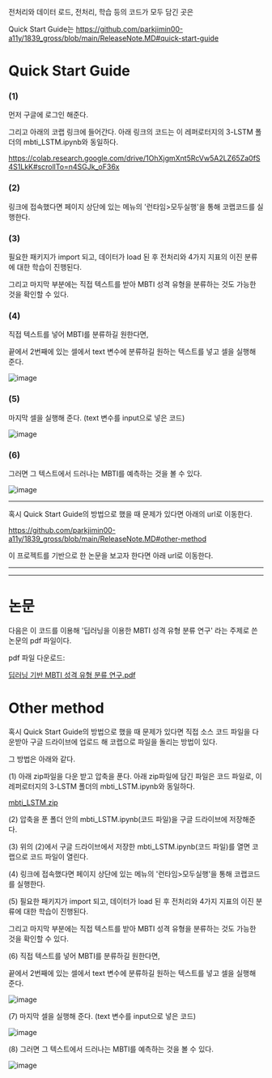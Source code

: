 전처리와 데이터 로드, 전처리, 학습 등의 코드가 모두 담긴 곳은 

Quick Start Guide는 https://github.com/parkjimin00-a11y/1839_gross/blob/main/ReleaseNote.MD#quick-start-guide

# Quick Start Guide


### (1) 
먼저 구글에 로그인 해준다. 

그리고 아래의 코랩 링크에 들어간다. 아래 링크의 코드는 이 레퍼로터지의 3-LSTM 폴더의 mbti_LSTM.ipynb와 동일하다.

https://colab.research.google.com/drive/1OhXjgmXnt5RcVw5A2LZ65Za0fS4S1LkK#scrollTo=n4SGJk_oF36x

### (2)
링크에 접속했다면 페이지 상단에 있는 메뉴의 '런타임>모두실행'을 통해 코랩코드를 실행한다.

### (3) 
필요한 패키지가 import 되고, 데이터가 load 된 후 전처리와 4가지 지표의 이진 분류에 대한 학습이 진행된다.

그리고 마지막 부분에는 직접 텍스트를 받아 MBTI 성격 유형을 분류하는 것도 가능한 것을 확인할 수 있다.

### (4) 
직접 텍스트를 넣어 MBTI를 분류하길 원한다면, 
   
   끝에서 2번째에 있는 셀에서 text 변수에 분류하길 원하는 텍스트를 넣고 셀을 실행해 준다.

![image](https://user-images.githubusercontent.com/90343909/172704181-3031e1ff-9f8c-448c-a495-b387a6637988.png)



### (5) 
마지막 셀을 실행해 준다. (text 변수를 input으로 넣은 코드)

![image](https://user-images.githubusercontent.com/90343909/172704350-206fb1eb-4085-4ea4-9362-cd85fb9990a1.png)




### (6) 
그러면 그 텍스트에서 드러나는 MBTI를 예측하는 것을 볼 수 있다.

![image](https://user-images.githubusercontent.com/90343909/172704489-aca5aa55-ef04-4af2-8a26-9d44e87fc1d7.png)

----------------
혹시 Quick Start Guide의 방법으로 했을 때 문제가 있다면 아래의 url로 이동한다. 

https://github.com/parkjimin00-a11y/1839_gross/blob/main/ReleaseNote.MD#other-method

이 프로젝트를 기반으로 한 논문을 보고자 한다면 아래 url로 이동한다.


------------------------------------------------------------------------------------------------------------------

---------------------------------------------------------------------------------------------------------------


# 논문

다음은 이 코드를 이용해 '딥러닝을 이용한 MBTI 성격 유형 분류 연구' 라는 주제로 쓴 논문의 pdf 파일이다.


pdf 파일 다운로드:

[딥러닝 기반 MBTI 성격 유형 분류 연구.pdf](https://github.com/parkjimin00-a11y/1839_gross/files/8864661/MBTI.pdf)


# Other method

혹시 Quick Start Guide의 방법으로 했을 때 문제가 있다면 직접 소스 코드 파일을 다운받아 구글 드라이브에 업로드 해 코랩으로 파일을 돌리는 방법이 있다.

그 방법은 아래와 같다.

(1) 아래 zip파일을 다운 받고 압축을 푼다. 아래 zip파일에 담긴 파일은 코드 파일로, 이 레퍼로터지의 3-LSTM 폴더의 mbti_LSTM.ipynb와 동일하다.

[mbti_LSTM.zip](https://github.com/parkjimin00-a11y/1839_gross/files/8864295/mbti_LSTM.zip)

(2) 압축을 푼 폴더 안의 mbti_LSTM.ipynb(코드 파일)을 구글 드라이브에 저장해준다.

(3) 위의 (2)에서 구글 드라이브에서 저장한 mbti_LSTM.ipynb(코드 파일)를 열면 코랩으로 코드 파일이 열린다.

(4) 링크에 접속했다면 페이지 상단에 있는 메뉴의 '런타임>모두실행'을 통해 코랩코드를 실행한다.

(5) 필요한 패키지가 import 되고, 데이터가 load 된 후 전처리와 4가지 지표의 이진 분류에 대한 학습이 진행된다.

그리고 마지막 부분에는 직접 텍스트를 받아 MBTI 성격 유형을 분류하는 것도 가능한 것을 확인할 수 있다.

(6) 직접 텍스트를 넣어 MBTI를 분류하길 원한다면, 
   
   끝에서 2번째에 있는 셀에서 text 변수에 분류하길 원하는 텍스트를 넣고 셀을 실행해 준다.

![image](https://user-images.githubusercontent.com/90343909/172704181-3031e1ff-9f8c-448c-a495-b387a6637988.png)



(7) 마지막 셀을 실행해 준다. (text 변수를 input으로 넣은 코드)

![image](https://user-images.githubusercontent.com/90343909/172704350-206fb1eb-4085-4ea4-9362-cd85fb9990a1.png)




(8) 그러면 그 텍스트에서 드러나는 MBTI를 예측하는 것을 볼 수 있다.

![image](https://user-images.githubusercontent.com/90343909/172704489-aca5aa55-ef04-4af2-8a26-9d44e87fc1d7.png)

